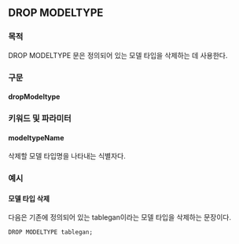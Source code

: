 ## DROP MODELTYPE

### 목적

DROP MODELTYPE 문은 정의되어 있는 모델 타입을 삭제하는 데 사용한다.


### 구문

#### dropModeltype
<object type="image/svg+xml" data="./diagram/dropModeltype.rrd.svg" class="object"></object>


### 키워드 및 파라미터

#### modeltypeName

삭제할 모델 타입명을 나타내는 식별자다.


### 예시

#### 모델 타입 삭제

다음은 기존에 정의되어 있는 tablegan이라는 모델 타입을 삭제하는 문장이다.
```console
DROP MODELTYPE tablegan;
```
